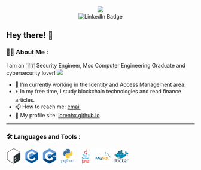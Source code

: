 <div id="header" align="center">
<div id="header" align="center">
  <img src="https://media.giphy.com/media/v1.Y2lkPTc5MGI3NjExeHI1bmh1bmhvNXRieGJzb255cGpjMDV1enh1N3VjY2lhMzB4M3VpNyZlcD12MV9pbnRlcm5hbF9naWZfYnlfaWQmY3Q9Zw/unxCGmTuBvwo2djRLA/giphy.gif" width="500"/>
</div>
</div>
<div id="badges" align="center">
  <img src="https://img.shields.io/badge/LinkedIn-blue?style=for-the-badge&logo=linkedin&logoColor=white" alt="LinkedIn Badge"/>
</a>
</div>

##  Hey there! :wave:
 


### :man_technologist: About Me :
I am an :it: Security Engineer, Msc Computer Engineering Graduate and cybersecurity lover! <img src="https://media.giphy.com/media/WUlplcMpOCEmTGBtBW/giphy.gif" width="30">
- :closed_lock_with_key: I'm currently working in the Identity and Access Management area.
- :zap: In my free time, I study blockchain technologies and read finance articles.
- :mailbox: How to reach me: [email](mailto:lorenzopannone@gmail.com)
- :newspaper: My profile site: [lorenhx.github.io](https://lorenhx.github.io/)




---

### :hammer_and_wrench: Languages and Tools :
<div>
  <img src="https://github.com/devicons/devicon/blob/master/icons/bash/bash-original.svg" title="bash" alt="bash" width="40" height="40"/>&nbsp;
  <img src="https://github.com/devicons/devicon/blob/master/icons/c/c-original.svg" title="C" alt="C" width="40" height="40"/>&nbsp;
  <img src="https://github.com/devicons/devicon/blob/master/icons/cplusplus/cplusplus-original.svg" title="Cp" alt="Cp" width="40" height="40"/>&nbsp;
  <img src="https://github.com/devicons/devicon/blob/master/icons/python/python-original-wordmark.svg" title="Python" alt="Python" width="40" height="40"/>&nbsp;
  <img src="https://github.com/devicons/devicon/blob/master/icons/java/java-original-wordmark.svg" title="Java" alt="Java" width="40" height="40"/>&nbsp;
  <img src="https://github.com/devicons/devicon/blob/master/icons/mysql/mysql-original-wordmark.svg" title="MySQL"  alt="MySQL" width="40" height="40"/>&nbsp;
  <img src="https://github.com/devicons/devicon/blob/master/icons/docker/docker-original-wordmark.svg" title="Docker" **alt="Docker" width="40" height="40"/>
 
  
</div>
